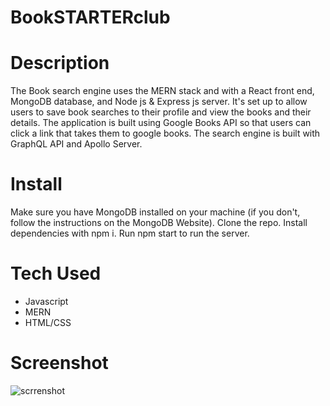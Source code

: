 # BookSTARTERclub



# Description

The Book search engine uses the MERN stack and with a React front end, MongoDB database, and Node js & Express js server. It's set up to allow users to save book searches to their profile and view the books and their details. The application is built using Google Books API so that users can click a link that takes them to google books. The search engine is built with GraphQL API and Apollo Server.

# Install
Make sure you have MongoDB installed on your machine (if you don't, follow the instructions on the MongoDB Website). 
    Clone the repo. 
    Install dependencies with npm i. 
    Run npm start to run the server.

# Tech Used
* Javascript
* MERN
* HTML/CSS

# Screenshot
![scrrenshot](https://user-images.githubusercontent.com/105750913/200123030-ff1756e4-0a59-4e36-ba04-5bc38a1db091.png)

